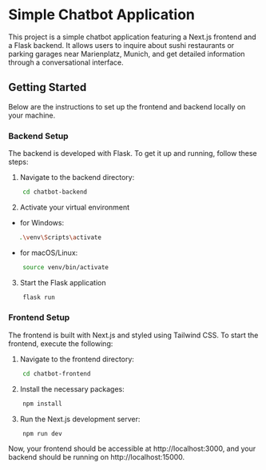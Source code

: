 # Simple Chatbot Application

This project is a simple chatbot application featuring a Next.js frontend and a Flask backend. It allows users to inquire about sushi restaurants or parking garages near Marienplatz, Munich, and get detailed information through a conversational interface.

## Getting Started

Below are the instructions to set up the frontend and backend locally on your machine.

### Backend Setup

The backend is developed with Flask. To get it up and running, follow these steps:

1. Navigate to the backend directory:

```bash
    cd chatbot-backend
```

2. Activate your virtual environment

- for Windows:

```bash
   .\venv\Scripts\activate
```

- for macOS/Linux:

```bash
    source venv/bin/activate
```

3. Start the Flask application

```bash
    flask run
```

### Frontend Setup

The frontend is built with Next.js and styled using Tailwind CSS. To start the frontend, execute the following:

1. Navigate to the frontend directory:

```bash
    cd chatbot-frontend
```

2. Install the necessary packages:

```bash
    npm install
```

3. Run the Next.js development server:

```bash
    npm run dev
```

Now, your frontend should be accessible at http://localhost:3000, and your backend should be running on http://localhost:15000.
